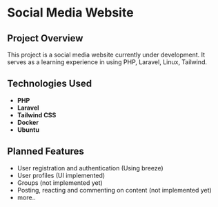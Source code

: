 # Social Media Website

## Project Overview

This project is a social media website currently under development. It serves as a learning experience in using PHP, Laravel, Linux, Tailwind.

## Technologies Used

- **PHP**
- **Laravel**
- **Tailwind CSS**
- **Docker**
- **Ubuntu** 

## Planned Features

- User registration and authentication (Using breeze)
- User profiles (UI implemented)
- Groups (not implemented yet)
- Posting, reacting and commenting on content (not implemented yet)
- more..
